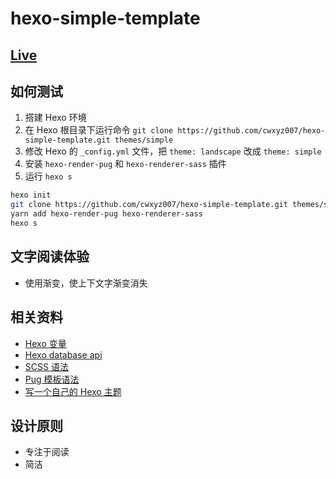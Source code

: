 # hexo-simple-template

## [Live](https://cwxyz007.github.io)

## 如何测试

1. 搭建 Hexo 环境
2. 在 Hexo 根目录下运行命令 `git clone https://github.com/cwxyz007/hexo-simple-template.git themes/simple`
3. 修改 Hexo 的 `_config.yml` 文件，把 `theme: landscape` 改成 `theme: simple `
4. 安装 `hexo-render-pug` 和 `hexo-renderer-sass` 插件
4. 运行 `hexo s`

```bash
hexo init
git clone https://github.com/cwxyz007/hexo-simple-template.git themes/simple
yarn add hexo-render-pug hexo-renderer-sass
hexo s
```
## 文字阅读体验

- 使用渐变，使上下文字渐变消失

## 相关资料

- [Hexo 变量](https://hexo.io/zh-cn/docs/variables.html)
- [Hexo database api](https://hexo.io/warehouse/)
- [SCSS 语法](http://sass.bootcss.com/docs/sass-reference/)
- [Pug 模板语法](https://pugjs.org/zh-cn/language/attributes.html)
- [写一个自己的 Hexo 主题](https://segmentfault.com/a/1190000006057336)

## 设计原则

- 专注于阅读
- 简洁
